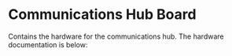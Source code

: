 # Communications Hub Board
Contains the hardware for the communications hub. The hardware documentation is below:
